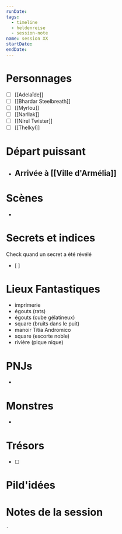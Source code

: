 ```yaml
---
runDate: 
tags:
  - timeline
  - heldenreise
  - session-note
name: session XX
startDate: 
endDate:
---
```



# Personnages
- [ ] [[Adelaïde]]
- [ ] [[Bhardar Steelbreath]]
- [ ] [[Myrlou]]
- [ ] [[Narllak]]
- [ ] [[Nirel Twister]]
- [ ] [[Thelkyl]]

# Départ puissant
- Arrivée à [[Ville d'Armélia]]
	- 

# Scènes
- 

# Secrets et indices
Check quand un secret a été révélé
- [ ] 

# Lieux Fantastiques
- imprimerie
- égouts (rats)
- égouts (cube gélatineux)
- square (bruits dans le puit)
- manoir Titia Andromico
- square (escorte noble)
- rivière (pique nique)

# PNJs
- 

# Monstres
- 

# Trésors
- [ ]


# Pild'idées
> 

# Notes de la session

```
- 
```
